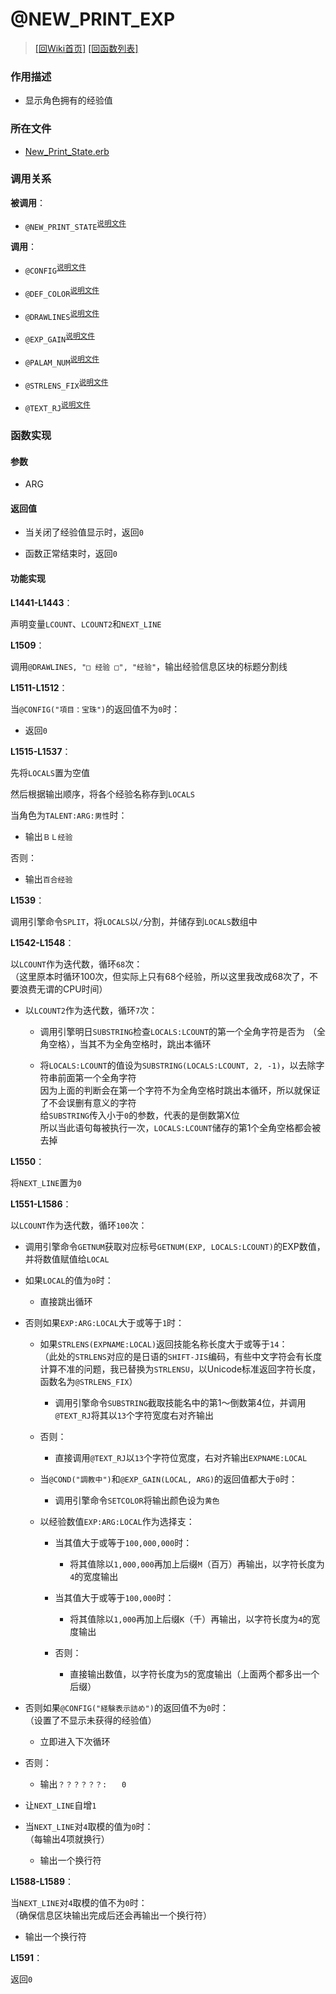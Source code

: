 ﻿# @NEW_PRINT_EXP

> [\[回Wiki首页\]](/Wiki) [\[回函数列表\]](/Wiki/erasqn_wiki/function/README.md)

### 作用描述

+ 显示角色拥有的经验值

### 所在文件

+ [New_Print_State.erb](/ERB/SHOP/New_Print_State.erb#L1503-L1591)

### 调用关系

**被调用**：

+ `@NEW_PRINT_STATE`<sup>[说明文件](/Wiki/erasqn_wiki/function/n/new_print_.md)</sup>

**调用**：

+ `@CONFIG`<sup>[说明文件](/Wiki/erasqn_wiki/function/c/config.md)</sup>

+ `@DEF_COLOR`<sup>[说明文件](/Wiki/erasqn_wiki/function/d/def_color.md)</sup>

+ `@DRAWLINES`<sup>[说明文件](/Wiki/erasqn_wiki/function/d/drawlines.md)</sup>

+ `@EXP_GAIN`<sup>[说明文件](/Wiki/erasqn_wiki/function/e/exp_gain.md)</sup>

+ `@PALAM_NUM`<sup>[说明文件](/Wiki/erasqn_wiki/function/p/palam_num.md)</sup>

+ `@STRLENS_FIX`<sup>[说明文件](/Wiki/erasqn_wiki/function/s/strlens.md)</sup>

+ `@TEXT_RJ`<sup>[说明文件](/Wiki/erasqn_wiki/function/t/text_rj.md)</sup>

### 函数实现

#### 参数

+ ARG

#### 返回值

+ 当关闭了经验值显示时，返回`0`

+ 函数正常结束时，返回`0`

#### 功能实现

**L1441-L1443**：

声明变量`LCOUNT`、`LCOUNT2`和`NEXT_LINE`

**L1509**：

调用`@DRAWLINES, "□ 经验 □", "经验"`，输出经验信息区块的标题分割线

**L1511-L1512**：

当`@CONFIG("項目：宝珠")`的返回值不为`0`时：

  + 返回`0`

**L1515-L1537**：

先将`LOCALS`置为空值

然后根据输出顺序，将各个经验名称存到`LOCALS`

当角色为`TALENT:ARG:男性`时：

  + 输出`ＢＬ经验`

否则：

  + 输出`百合经验`

**L1539**：

调用引擎命令`SPLIT`，将`LOCALS`以`/`分割，并储存到`LOCALS`数组中

**L1542-L1548**：

以`LCOUNT`作为迭代数，循环`68`次：<br/>（这里原本时循环100次，但实际上只有68个经验，所以这里我改成68次了，不要浪费无谓的CPU时间）

  + 以`LCOUNT2`作为迭代数，循环`7`次：

    + 调用引擎明日`SUBSTRING`检查`LOCALS:LCOUNT`的第一个全角字符是否为`　`（全角空格），当其不为全角空格时，跳出本循环

    + 将`LOCALS:LCOUNT`的值设为`SUBSTRING(LOCALS:LCOUNT, 2, -1)`，以去除字符串前面第一个全角字符<br/>因为上面的判断会在第一个字符不为全角空格时跳出本循环，所以就保证了不会误删有意义的字符<br/>给`SUBSTRING`传入小于`0`的参数，代表的是倒数第X位<br/>所以当此语句每被执行一次，`LOCALS:LCOUNT`储存的第1个全角空格都会被去掉

**L1550**：

将`NEXT_LINE`置为`0`

**L1551-L1586**：

以`LCOUNT`作为迭代数，循环`100`次：

  + 调用引擎命令`GETNUM`获取对应标号`GETNUM(EXP, LOCALS:LCOUNT)`的EXP数值，并将数值赋值给`LOCAL`

  + 如果`LOCAL`的值为`0`时：

    + 直接跳出循环

  + 否则如果`EXP:ARG:LOCAL`大于或等于`1`时：

    + 如果`STRLENS(EXPNAME:LOCAL)`返回技能名称长度大于或等于`14`：<br/>（此处的`STRLENS`对应的是日语的`SHIFT-JIS`编码，有些中文字符会有长度计算不准的问题，我已替换为`STRLENSU`，以Unicode标准返回字符长度，函数名为`@STRLENS_FIX`）

      + 调用引擎命令`SUBSTRING`截取技能名中的第1～倒数第4位，并调用`@TEXT_RJ`将其以`13`个字符宽度右对齐输出

    + 否则：

      + 直接调用`@TEXT_RJ`以`13`个字符位宽度，右对齐输出`EXPNAME:LOCAL`

    + 当`@COND("調教中")`和`@EXP_GAIN(LOCAL, ARG)`的返回值都大于`0`时：

      + 调用引擎命令`SETCOLOR`将输出颜色设为`黄色`

    + 以经验数值`EXP:ARG:LOCAL`作为选择支：

      + 当其值大于或等于`100,000,000`时：

        + 将其值除以`1,000,000`再加上后缀`M`（百万）再输出，以字符长度为`4`的宽度输出

      + 当其值大于或等于`100,000`时：

        + 将其值除以`1,000`再加上后缀`K`（千）再输出，以字符长度为`4`的宽度输出

      + 否则：

        + 直接输出数值，以字符长度为`5`的宽度输出（上面两个都多出一个后缀）

  + 否则如果`@CONFIG("経験表示詰め")`的返回值不为`0`时：<br/>（设置了不显示未获得的经验值）

    + 立即进入下次循环

  + 否则：

    + 输出`？？？？？？:　　0`

  + 让`NEXT_LINE`自增`1`

  + 当`NEXT_LINE`对`4`取模的值为`0`时：<br/>（每输出4项就换行）

    + 输出一个换行符

**L1588-L1589**：

当`NEXT_LINE`对`4`取模的值不为`0`时：<br/>（确保信息区块输出完成后还会再输出一个换行符）

  + 输出一个换行符

**L1591**：

返回`0`
